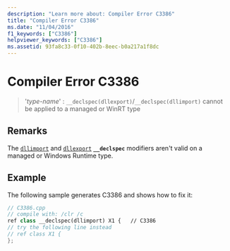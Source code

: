 ```yaml
---
description: "Learn more about: Compiler Error C3386"
title: "Compiler Error C3386"
ms.date: "11/04/2016"
f1_keywords: ["C3386"]
helpviewer_keywords: ["C3386"]
ms.assetid: 93fa8c33-0f10-402b-8eec-b0a217a1f8dc
---
```

# Compiler Error C3386

> '*type-name*' : `__declspec(dllexport)`/`__declspec(dllimport)` cannot be applied to a managed or WinRT type

## Remarks

The [`dllimport`](../../cpp/dllexport-dllimport.md) and [`dllexport`](../../cpp/dllexport-dllimport.md) **`__declspec`** modifiers aren't valid on a managed or Windows Runtime type.

## Example

The following sample generates C3386 and shows how to fix it:

```cpp
// C3386.cpp
// compile with: /clr /c
ref class __declspec(dllimport) X1 {   // C3386
// try the following line instead
// ref class X1 {
};
```

